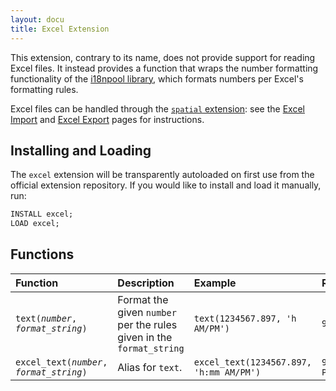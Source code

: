 ```yaml
---
layout: docu
title: Excel Extension
---
```


This extension, contrary to its name, does not provide support for reading Excel files. It instead provides a function that wraps the number formatting functionality of the [i18npool library](https://www.openoffice.org/l10n/i18n_framework/index.html), which formats numbers per Excel's formatting rules.

Excel files can be handled through the [`spatial` extension](spatial): see the [Excel Import](../guides/import/excel_import) and [Excel Export](../guides/import/excel_export) pages for instructions.

## Installing and Loading

The `excel` extension will be transparently autoloaded on first use from the official extension repository.
If you would like to install and load it manually, run:

```sql
INSTALL excel;
LOAD excel;
```

## Functions

| Function | Description | Example | Result |
|:--|:---|:--|:-|
| `text(`*`number`*`, `*`format_string`*`)`       | Format the given `number` per the rules given in the `format_string` | `text(1234567.897, 'h AM/PM')`          | `9 PM`    |
| `excel_text(`*`number`*`, `*`format_string`*`)` | Alias for `text`.                                                    | `excel_text(1234567.897, 'h:mm AM/PM')` | `9:31 PM` |
